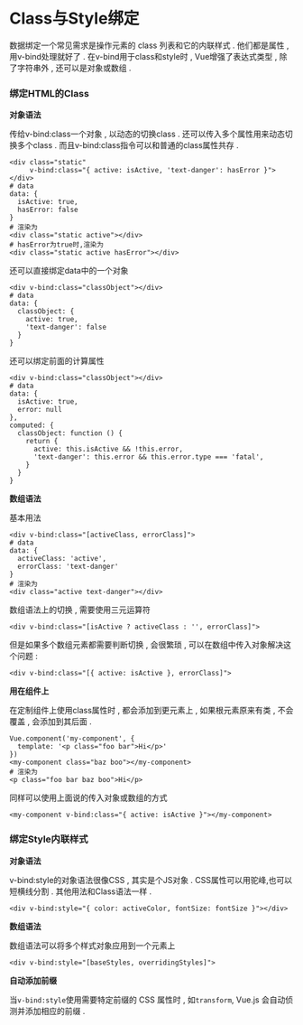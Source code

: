 # Class与Style绑定

数据绑定一个常见需求是操作元素的 class 列表和它的内联样式 . 他们都是属性 , 用v-bind处理就好了 . 在v-bind用于class和style时 , Vue增强了表达式类型 , 除了字符串外 , 还可以是对象或数组 .

### 绑定HTML的Class

**对象语法**

传给v-bind:class一个对象 , 以动态的切换class . 还可以传入多个属性用来动态切换多个class . 而且v-bind:class指令可以和普通的class属性共存 .

```
<div class="static"
     v-bind:class="{ active: isActive, 'text-danger': hasError }">
</div>
# data
data: {
  isActive: true,
  hasError: false
}
# 渲染为
<div class="static active"></div>
# hasError为true时,渲染为
<div class="static active hasError"></div>
```

还可以直接绑定data中的一个对象

```
<div v-bind:class="classObject"></div>
# data
data: {
  classObject: {
    active: true,
    'text-danger': false
  }
}
```

还可以绑定前面的计算属性

```
<div v-bind:class="classObject"></div>
# data
data: {
  isActive: true,
  error: null
},
computed: {
  classObject: function () {
    return {
      active: this.isActive && !this.error,
      'text-danger': this.error && this.error.type === 'fatal',
    }
  }
}
```

**数组语法**

基本用法

```
<div v-bind:class="[activeClass, errorClass]">
# data
data: {
  activeClass: 'active',
  errorClass: 'text-danger'
}
# 渲染为
<div class="active text-danger"></div>
```

数组语法上的切换 , 需要使用三元运算符

```
<div v-bind:class="[isActive ? activeClass : '', errorClass]">
```

但是如果多个数组元素都需要判断切换 , 会很繁琐 , 可以在数组中传入对象解决这个问题 :

```
<div v-bind:class="[{ active: isActive }, errorClass]">
```

**用在组件上**

在定制组件上使用class属性时 , 都会添加到更元素上 , 如果根元素原来有类 , 不会覆盖 , 会添加到其后面 .

```
Vue.component('my-component', {
  template: '<p class="foo bar">Hi</p>'
})
<my-component class="baz boo"></my-component>
# 渲染为
<p class="foo bar baz boo">Hi</p>
```

同样可以使用上面说的传入对象或数组的方式

```
<my-component v-bind:class="{ active: isActive }"></my-component>
```

### 绑定Style内联样式

**对象语法**

v-bind:style的对象语法很像CSS , 其实是个JS对象 . CSS属性可以用驼峰,也可以短横线分割 . 其他用法和Class语法一样 .

```
<div v-bind:style="{ color: activeColor, fontSize: fontSize }"></div>
```

**数组语法**

数组语法可以将多个样式对象应用到一个元素上

```
<div v-bind:style="[baseStyles, overridingStyles]">
```

**自动添加前缀**

当`v-bind:style`使用需要特定前缀的 CSS 属性时 , 如`transform`, Vue.js 会自动侦测并添加相应的前缀 .

